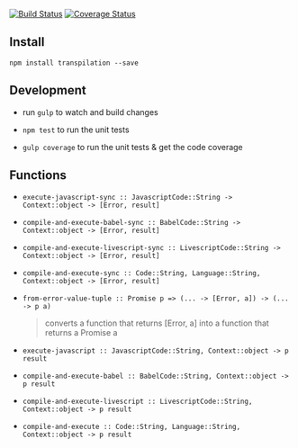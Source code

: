 [![Build Status](https://travis-ci.org/Pipend/transpilation.svg?branch=master)](https://travis-ci.org/Pipend/transpilation)
[![Coverage Status](https://coveralls.io/repos/Pipend/transpilation/badge.svg?branch=master&service=github)](https://coveralls.io/github/Pipend/transpilation?branch=master)

## Install
`npm install transpilation --save`

## Development
* run `gulp` to watch and build changes

* `npm test` to run the unit tests

* `gulp coverage` to run the unit tests & get the code coverage

## Functions
* `execute-javascript-sync :: JavascriptCode::String -> Context::object -> [Error, result]`

* `compile-and-execute-babel-sync :: BabelCode::String -> Context::object -> [Error, result]`

* `compile-and-execute-livescript-sync :: LivescriptCode::String -> Context::object -> [Error, result]`

* `compile-and-execute-sync :: Code::String, Language::String, Context::object -> [Error, result]`

* `from-error-value-tuple :: Promise p => (... -> [Error, a]) -> (... -> p a)`
  > converts a function that returns [Error, a] into a function that returns a Promise a

* `execute-javascript :: JavascriptCode::String, Context::object -> p result`

* `compile-and-execute-babel :: BabelCode::String, Context::object -> p result`

* `compile-and-execute-livescript :: LivescriptCode::String, Context::object -> p result`

* `compile-and-execute :: Code::String, Language::String, Context::object -> p result`

